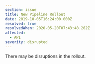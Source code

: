 ```yaml
---
section: issue
title: New Pipeline Rollout
date: 2019-10-05T16:24:00.000Z
resolved: true
resolvedWhen: 2020-05-20T07:43:48.262Z
affected:
  - API
severity: disrupted
---
```


There may be disruptions in the rollout.